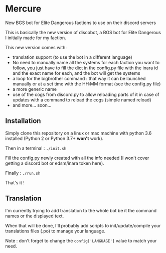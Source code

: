 # Mercure

New BGS bot for Elite Dangerous factions to use on their discord servers

This is basically the new version of discobot, a BGS bot for Elite Dangerous I initially made for my faction.
 
 This new version comes with:
 * translation support (to use the bot in a different language)
 * No need to manually name all the systems for each faction you want to follow, you just have to fill the dict in the config.py file with the inara id and the exact name for each, and the bot will get the systems 
 * a loop for the bigbrother command : that way it can be launched manually or at a set time with the HH:MM format (see the config.py file) 
 * a more generic name
 * use of the cogs from discord.py to allow reloading parts of it in case of updates with a command to reload the cogs (simple named reload)
 * and more... soon...
 
## Installation
 
Simply clone this repository on a linux or mac machine with python 3.6 installed (Python 2 or Python 3.7+ **won't** work).
 
Then in a terminal : `./init.sh`
 
Fill the config.py newly created with all the info needed (I won't cover getting a discord bot or edsm/inara token here).
 
Finally : `./run.sh`
 
That's it !
 
## Translation
 
I'm currently trying to add translation to the whole bot be it the command names or the displayed text.
 
When that will be done, I'll probably add scripts to init/update/compile your translations files (.po) to manage your language.
 
Note : don't forget to change the `config['LANGUAGE']` value to match your need.
